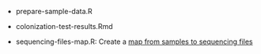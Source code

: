 * prepare-sample-data.R

* colonization-test-results.Rmd

* sequencing-files-map.R: Create a [map from samples to sequencing files](output/sample-data/sequencing-read-files.csv)

